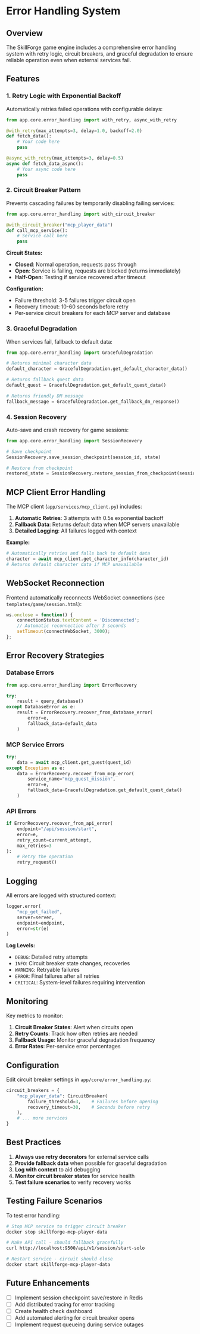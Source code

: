 # Error Handling System

## Overview

The SkillForge game engine includes a comprehensive error handling system with retry logic, circuit breakers, and graceful degradation to ensure reliable operation even when external services fail.

## Features

### 1. Retry Logic with Exponential Backoff

Automatically retries failed operations with configurable delays:

```python
from app.core.error_handling import with_retry, async_with_retry

@with_retry(max_attempts=3, delay=1.0, backoff=2.0)
def fetch_data():
    # Your code here
    pass

@async_with_retry(max_attempts=3, delay=0.5)
async def fetch_data_async():
    # Your async code here
    pass
```

### 2. Circuit Breaker Pattern

Prevents cascading failures by temporarily disabling failing services:

```python
from app.core.error_handling import with_circuit_breaker

@with_circuit_breaker("mcp_player_data")
def call_mcp_service():
    # Service call here
    pass
```

**Circuit States:**
- **Closed**: Normal operation, requests pass through
- **Open**: Service is failing, requests are blocked (returns immediately)
- **Half-Open**: Testing if service recovered after timeout

**Configuration:**
- Failure threshold: 3-5 failures trigger circuit open
- Recovery timeout: 10-60 seconds before retry
- Per-service circuit breakers for each MCP server and database

### 3. Graceful Degradation

When services fail, fallback to default data:

```python
from app.core.error_handling import GracefulDegradation

# Returns minimal character data
default_character = GracefulDegradation.get_default_character_data()

# Returns fallback quest data
default_quest = GracefulDegradation.get_default_quest_data()

# Returns friendly DM message
fallback_message = GracefulDegradation.get_fallback_dm_response()
```

### 4. Session Recovery

Auto-save and crash recovery for game sessions:

```python
from app.core.error_handling import SessionRecovery

# Save checkpoint
SessionRecovery.save_session_checkpoint(session_id, state)

# Restore from checkpoint
restored_state = SessionRecovery.restore_session_from_checkpoint(session_id)
```

## MCP Client Error Handling

The MCP client (`app/services/mcp_client.py`) includes:

1. **Automatic Retries**: 3 attempts with 0.5s exponential backoff
2. **Fallback Data**: Returns default data when MCP servers unavailable
3. **Detailed Logging**: All failures logged with context

**Example:**
```python
# Automatically retries and falls back to default data
character = await mcp_client.get_character_info(character_id)
# Returns default character data if MCP unavailable
```

## WebSocket Reconnection

Frontend automatically reconnects WebSocket connections (see `templates/game/session.html`):

```javascript
ws.onclose = function() {
    connectionStatus.textContent = 'Disconnected';
    // Automatic reconnection after 3 seconds
    setTimeout(connectWebSocket, 3000);
};
```

## Error Recovery Strategies

### Database Errors

```python
from app.core.error_handling import ErrorRecovery

try:
    result = query_database()
except DatabaseError as e:
    result = ErrorRecovery.recover_from_database_error(
        error=e,
        fallback_data=default_data
    )
```

### MCP Service Errors

```python
try:
    data = await mcp_client.get_quest(quest_id)
except Exception as e:
    data = ErrorRecovery.recover_from_mcp_error(
        service_name="mcp_quest_mission",
        error=e,
        fallback_data=GracefulDegradation.get_default_quest_data()
    )
```

### API Errors

```python
if ErrorRecovery.recover_from_api_error(
    endpoint="/api/session/start",
    error=e,
    retry_count=current_attempt,
    max_retries=3
):
    # Retry the operation
    retry_request()
```

## Logging

All errors are logged with structured context:

```python
logger.error(
    "mcp_get_failed",
    server=server,
    endpoint=endpoint,
    error=str(e)
)
```

**Log Levels:**
- `DEBUG`: Detailed retry attempts
- `INFO`: Circuit breaker state changes, recoveries
- `WARNING`: Retryable failures
- `ERROR`: Final failures after all retries
- `CRITICAL`: System-level failures requiring intervention

## Monitoring

Key metrics to monitor:

1. **Circuit Breaker States**: Alert when circuits open
2. **Retry Counts**: Track how often retries are needed
3. **Fallback Usage**: Monitor graceful degradation frequency
4. **Error Rates**: Per-service error percentages

## Configuration

Edit circuit breaker settings in `app/core/error_handling.py`:

```python
circuit_breakers = {
    "mcp_player_data": CircuitBreaker(
        failure_threshold=3,    # Failures before opening
        recovery_timeout=30,    # Seconds before retry
    ),
    # ... more services
}
```

## Best Practices

1. **Always use retry decorators** for external service calls
2. **Provide fallback data** when possible for graceful degradation
3. **Log with context** to aid debugging
4. **Monitor circuit breaker states** for service health
5. **Test failure scenarios** to verify recovery works

## Testing Failure Scenarios

To test error handling:

```bash
# Stop MCP service to trigger circuit breaker
docker stop skillforge-mcp-player-data

# Make API call - should fallback gracefully
curl http://localhost:9500/api/v1/session/start-solo

# Restart service - circuit should close
docker start skillforge-mcp-player-data
```

## Future Enhancements

- [ ] Implement session checkpoint save/restore in Redis
- [ ] Add distributed tracing for error tracking
- [ ] Create health check dashboard
- [ ] Add automated alerting for circuit breaker opens
- [ ] Implement request queueing during service outages
